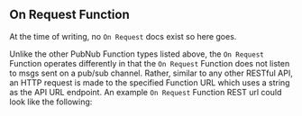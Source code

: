## On Request Function
At the time of writing, no ```On Request``` docs exist so here goes.

Unlike the other PubNub Function types listed above, the ```On Request``` Function operates differently in that the ```On Request``` Function does not listen to msgs sent on a pub/sub channel. Rather, similar to any other RESTful API, an HTTP request is made to the specified Function URL which uses a string as the API URL endpoint. An example ```On Request``` Function REST url could look like the following:
